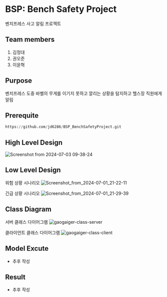 # BSP: Bench Safety Project

벤치프레스 사고 알림 프로젝트

## Team members

1. 김정대
2. 권오준
3. 이윤혁

## Purpose

벤치프레스 도중 바벨의 무게를 이기지 못하고 깔리는 상황을 탐지하고 헬스장 직원에게 알림

## Prerequite
```python
https://github.com/jd6286/BSP_BenchSafetyProject.git
```

## High Level Design

![Screenshot from 2024-07-03 09-38-24](https://github.com/jd6286/SH2GH/assets/93331084/4534069c-a424-4a5f-b96b-85fdb65d0e15)

## Low Level Design

위험 상황 시나리오
![Screenshot_from_2024-07-01_21-22-11](https://github.com/jd6286/SH2GH/assets/93331084/59e1ba79-a2e6-4ade-b7c9-9523e1c40fd0)

긴급 상황 시나리오
![Screenshot_from_2024-07-01_21-29-39](https://github.com/jd6286/SH2GH/assets/93331084/39203de5-1898-4d9a-9f6d-60308fa9c396)

## Class Diagram

서버 클래스 다이어그램
![gaogaiger-class-server](https://github.com/jd6286/SH2GH/assets/93331084/763b5e11-5ccb-40dd-9c95-6b9c59c1ffeb)

클라이언트 클래스 다이어그램
![gaogaiger-class-client](https://github.com/jd6286/SH2GH/assets/93331084/c51ac821-2646-414e-9a70-66381b6310f9)

## Model Excute

- 추후 작성

## Result

- 추후 작성
